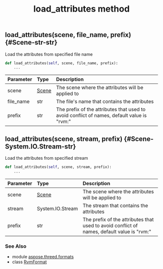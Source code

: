 ﻿---
title: load_attributes method
second_title: Aspose.3D for Python via .NET API References
description: 
type: docs
weight: 60
url: /python-net/aspose.threed.formats/rvmformat/load_attributes/
is_root: false
---

## load_attributes(scene, file_name, prefix) {#Scene-str-str}

Load the attributes from specified file name



```python
def load_attributes(self, scene, file_name, prefix):
    ...
```


| Parameter | Type | Description |
| :- | :- | :- |
| scene | [Scene](/3d/python-net/aspose.threed/scene) | The scene where the attributes will be applied to |
| file_name | str | The file's name that contains the attributes |
| prefix | str | The prefix of the attributes that used to avoid conflict of names, default value is "rvm:" |


## load_attributes(scene, stream, prefix) {#Scene-System.IO.Stream-str}

Load the attributes from specified stream



```python
def load_attributes(self, scene, stream, prefix):
    ...
```


| Parameter | Type | Description |
| :- | :- | :- |
| scene | [Scene](/3d/python-net/aspose.threed/scene) | The scene where the attributes will be applied to |
| stream | System.IO.Stream | The stream that contains the attributes |
| prefix | str | The prefix of the attributes that used to avoid conflict of names, default value is "rvm:" |



### See Also
* module [aspose.threed.formats](../../)
* class [RvmFormat](/3d/python-net/aspose.threed.formats/rvmformat)
